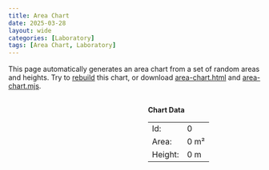```yaml
---
title: Area Chart
date: 2025-03-28
layout: wide
categories: [Laboratory]
tags: [Area Chart, Laboratory]
---
```

<style>
/* Paragraph */
article > p {
  padding: 0 2rem;
}

p {
  margin: 1rem 0;
}

/* Viewer */
.viewer {
  box-sizing: border-box;
  height: 100%;
  border-top: 1px solid var(--main-border-color);
  height: calc(100vh - 128px - 3.8rem);
}

.viewer-row {
  display: flex;
  height: 100%;
}

.viewer-column-100 {
  position: relative;
  flex: 100%;
  width: 100%;
  height: 100%;
}

x3d-canvas {
  display: block;
  width: 100%;
  height: 100%;
  aspect-ratio: unset;
}

#data {
  position: absolute;
  right: 5px;
  top: 5px;
  min-width: 200px;
  padding: 10px 20px;
  background-color: var(--main-bg);
  border: 1px solid var(--nav-border-color);
  border-radius: 0.8rem;
}
</style>

<script type="module" src="/x_ite/assets/laboratory/area-chart/area-chart.mjs"></script>

<p>This page automatically generates an area chart from a set of random areas and heights. Try to <a id="rebuild" href="#">rebuild</a> this chart, or download <a download href="/x_ite/assets/laboratory/area-chart/area-chart.html">area-chart.html</a> and <a download href="/x_ite/assets/laboratory/area-chart/area-chart.mjs">area-chart.mjs</a>.</p>

<div class="viewer">
  <div class="viewer-row">
    <div class="viewer-column-100">
      <x3d-canvas
        id="chart"
        splashScreen="false"
        notifications="false"
        contentScale="auto"></x3d-canvas>
      <div id="data">
        <div><b>Chart Data</b></div>
        <table>
          <tr><td>Id:</td><td><div id="data-id">0</div></td></tr>
          <tr><td>Area:</td><td><div id="data-area">0 m²</div></td></tr>
          <tr><td>Height:</td><td><div id="data-height">0 m</div></td></tr>
        </table>
      </div>
    </div>
  </div>
</div>
